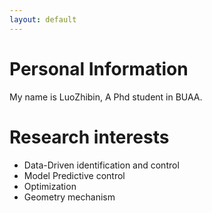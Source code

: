 ```yaml
---
layout: default
---
```


# Personal Information

My name is LuoZhibin, A Phd student in BUAA.

# Research interests

* Data-Driven identification and control
* Model Predictive control
* Optimization
* Geometry mechanism
